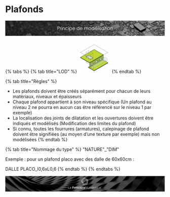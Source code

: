 # Plafonds

![](../../.gitbook/assets/principe-de-mod.png)

{% tabs %}
{% tab title="LOD" %}
![LOG 300  /  LOI 300 : Structure par couches, cloisonnements pare-feu](../../.gitbook/assets/image%20%2811%29.png)
{% endtab %}

{% tab title="Règles" %}
* Les plafonds doivent être créés séparément pour chacun de leurs matériaux, niveaux et épaisseurs
* Chaque plafond appartient à son niveau spécifique \(Un plafond au niveau 2 ne pourra en aucun cas être référencé sur le niveau 1 par exemple\)
* La localisation des joints de dilatation et les ouvertures doivent être indiqués et modélisés \(Modification des limites du plafond\)
* Si connu, toutes les fourrures \(armatures\), calepinage de plafond doivent être signifiées \(au moyen d’une texture par exemple\) mais non modélisées
{% endtab %}

{% tab title="Nommage du type" %}
"NATURE"\_"DIM"

Exemple : pour un plafond placo avec des dalle de 60x60cm :

DALLE PLACO\_l0,6xL0,6
{% endtab %}
{% endtabs %}

![](../../.gitbook/assets/wallpaper_fnum_black.jpg)

